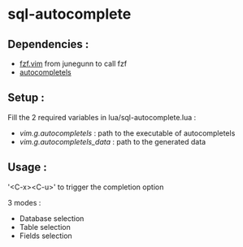 # sql-autocomplete

## Dependencies :
* [fzf.vim](https://github.com/junegunn/fzf.vim) from junegunn to call fzf
* [autocompletels](https://github.com/ErwonB/autocompletels)

## Setup :

Fill the 2 required variables in lua/sql-autocomplete.lua :
* _vim.g.autocompletels_ : path to the executable of autocompletels
* _vim.g.autocompletels_data_ : path to the generated data

## Usage :
'\<C-x>\<C-u>' to trigger the completion option

3 modes :
* Database selection
* Table selection
* Fields selection

